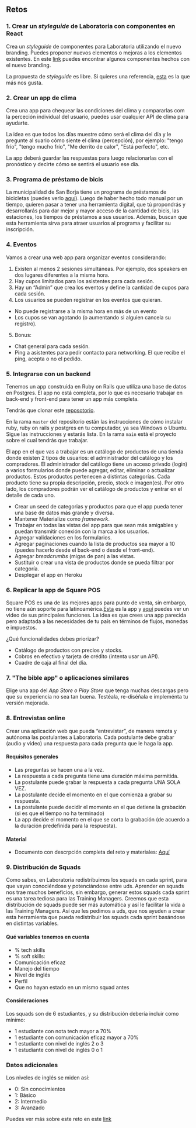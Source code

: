## Retos

### 1. Crear un *styleguide* de Laboratoria con componentes en React

Crea un *styleguide* de componentes para Laboratoria utilizando el nuevo branding. Puedes proponer nuevos elementos o
mejoras a los elementos existentes. En este [link](http://laboratoria.la/) puedes encontrar algunos componentes hechos
con el nuevo branding.  

La propuesta de *styleguide* es libre. Si quieres una referencia, [esta](https://polaris.shopify.com/components/get-started/ ) es la que más nos gusta.

### 2. Crear un app de clima

Crea una app para chequear las condiciones del clima y compararlas com la perceción individual del usuario, puedes usar cualquier API de clima para ayudarte.

La idea es que todos los días muestre cómo será el clima del día y le pregunte al suario cómo siente el clima (percepción), por ejemplo: "tengo frío", "tengo mucho frío", "Me derrito de calor", "Está perfecto", etc. 

La app deberá guardar las respuestas para luego relacionarlas con el pronóstico y decirte cómo se sentirá el usuario ese día. 

### 3. Programa de préstamo de bicis

La municipalidad de San Borja tiene un programa de préstamos de bicicletas (puedes verlo [aquí](http://piap.msb.gob.pe/webbici/viaja-en-bici.html)). 
Luego de haber hecho todo manual por un tiempo, quieren pasar a tener una herramienta digital, que tú propondrás
y desarrollarás para dar mejor y mayor acceso de la cantidad de bicis, las estaciones, los tiempos de préstamos a sus usuarios. Además, buscan que esta herramienta sirva para atraer usuarios al programa y facilitar su inscripción. 

### 4. Eventos

Vamos a crear una web app para organizar eventos considerando:
1. Existen al menos 2 sesiones simultáneas. Por ejemplo, dos speakers en dos lugares diferentes a la misma hora.
2. Hay cupos limitados para los asistentes para cada sesión.
3. Hay un “Admin” que crea los eventos y define la cantidad de cupos para cada sesión.
4. Los usuarios se pueden registrar en los eventos que quieran.
  - No puede registrarse a la misma hora en más de un evento
  - Los cupos se van agotando (o aumentando si alguien cancela su registro).
5. Bonus:
  - Chat general para cada sesión.
  - Ping a asistentes para pedir contacto para networking. El que recibe el ping, acepta o no el pedido.

### 5. Integrarse con un backend

Tenemos un app construida en Ruby on Rails que utiliza una base de datos en Postgres. El app no está completa, por lo que es necesario trabajar en back-end y front-end para tener un app más completa.

Tendrás que clonar este [reposotorio](https://github.com/Laboratoria/hackathon-rails). 

En la rama `master` del repositorio están las instrucciones de cómo instalar ruby, ruby on rails y postgres en tu computador, ya sea Windows o Ubuntu. Sigue las instrucciones y estarás lista. En la rama `main` está el proyecto sobre el cual tendrás que trabajar. 

El app en el que vas a trabajar es un catálogo de productos de una tienda donde existen 2 tipos de usuarios: el administrador del catálogo y los compradores. El administrador del catálogo tiene un acceso privado (login) a varios formularios donde puede agregar, editar, eliminar o actualizar productos. Estos productos pertenecen a distintas categorías. Cada producto tiene su propia descripción, precio, stock e imagen(es). Por otro lado, los compradores podrán ver el catálogo de productos y entrar en el detalle de cada uno.

- Crear un seed de categorias y productos para que el app pueda tener una base de datos más grande y diversa.
- Mantener Materialize como *framework*.
- Trabajar en todas las vistas del app para que sean más amigables y puedan transmitir conexión con la marca a los usuarios.
- Agregar validaciones en los formularios.
- Agregar paginaciones cuando la lista de productos sea mayor a 10 (puedes hacerlo desde el back-end o desde el front-end).
- Agregar *breadcrumbs* (migas de pan) a las vistas.
- Sustituir o crear una vista de productos donde se pueda filtrar por categoría.
- Desplegar el app en Heroku

### 6. Replicar la app de Square POS

Square POS es una de las mejores apps para punto de venta, sin embargo, no tiene aún soporte para latinoamérica.[Esta](https://squareup.com/pos) es la app y [aquí](https://www.youtube.com/watch?v=D3uwIww7flw 
) puedes ver un video de sus principales funciones. La idea es que crees una app parecida pero adaptada a las necesidades de tu país en términos de flujos, monedas e impuestos.

¿Qué funcionalidades debes priorizar?
- Catálogo de productos con precios y stocks.
- Cobros en efectivo y tarjeta de crédito (intenta usar un API).
- Cuadre de caja al final del día.

### 7. "The bible app" o aplicaciones similares

Elige una app del *App Store o Play Store* que tenga muchas descargas pero que su experiencia no sea tan buena. Testéala, re-diséñala e impleménta tu versión mejorada.

### 8. Entrevistas online <L>

Crear una aplicación web que pueda “entrevistar”, de manera remota y autónoma las postulantes a Laboratoria. Cada postulante debe grabar (audio y video) una respuesta para cada pregunta que le haga la app.

#### Requisitos generales
- Las preguntas se hacen una a la vez.
- La respuesta a cada pregunta tiene una duración máxima permitida.
- La postulante puede grabar la respuesta a cada pregunta UNA SOLA VEZ.
- La postulante decide el momento en el que comienza a grabar su respuesta.
- La postulante puede decidir el momento en el que detiene la grabación (si es que el tiempo no ha terminado)
- La app decide el momento en el que se corta la grabación (de acuerdo a la duración predefinida para la respuesta).

#### Material
- Documento con descrpción completa del reto y materiales: [Aquí](https://docs.google.com/document/d/14QQOHYmsyuWyVXSoy4Mrd7J7tuQN0dF1bXaBMXMkYBU/edit#heading=h.up3vvjpkwjgq)

### 9. Distribución de Squads

Como sabes, en Laboratoria redistribuimos los squads en cada sprint, para que vayan conociéndose y potenciándose entre uds.
Aprender en squads nos trae muchos beneficios, sin embargo, generar estos squads cada sprint es una tarea tediosa para las
Training Managers. Creemos que esta distribución de squads puede ser más automática y así le facilitar la vida a las Training
Managers. Así que les pedimos a uds, que nos ayuden a crear esta herramienta que pueda redistribuir los squads cada sprint
basándose en distintas variables.

#### Qué variables tenemos en cuenta

- % tech skills
- % soft skills:
- Comunicación eficaz
- Manejo del tiempo
- Nivel de inglés
- Perfil
- Que no hayan estado en un mismo squad antes

#### Consideraciones

Los squads son de 6 estudiantes, y su distribución debería incluir como mínimo:

- 1 estudiante con nota tech mayor a 70%
- 1 estudiante con comunicación eficaz mayor a 70%
- 1 estudiante con nivel de inglés 2  o 3
- 1 estudiante con nivel de inglés 0 o 1


### Datos adicionales

Los niveles de inglés se miden así:
- 0: Sin conocimientos
- 1: Básico
- 2: Intermedio
- 3: Avanzado

Puedes ver más sobre este reto en este [link](https://docs.google.com/document/d/16kznuB-CJRWJU4ptEYp_5GLuwIP1ZGNfp7hrRtq7YtQ/edit?usp=sharing)
